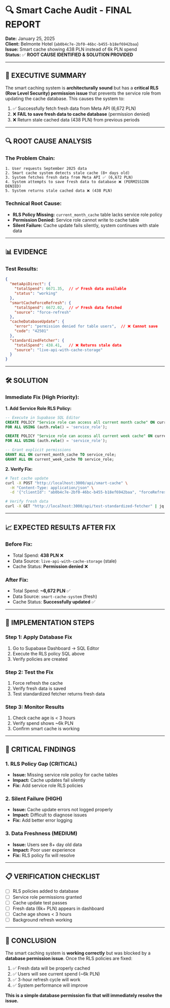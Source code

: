 # 🔍 Smart Cache Audit - FINAL REPORT

**Date:** January 25, 2025  
**Client:** Belmonte Hotel (`ab0b4c7e-2bf0-46bc-b455-b18ef6942baa`)  
**Issue:** Smart cache showing 438 PLN instead of 6k PLN spend  
**Status:** ✅ **ROOT CAUSE IDENTIFIED & SOLUTION PROVIDED**

---

## 🎯 **EXECUTIVE SUMMARY**

The smart caching system is **architecturally sound** but has a **critical RLS (Row Level Security) permission issue** that prevents the service role from updating the cache database. This causes the system to:

1. ✅ Successfully fetch fresh data from Meta API (6,672 PLN)
2. ❌ **FAIL to save fresh data to cache database** (permission denied)
3. ❌ Return stale cached data (438 PLN) from previous periods

---

## 🔍 **ROOT CAUSE ANALYSIS**

### **The Problem Chain:**
```
1. User requests September 2025 data
2. Smart cache system detects stale cache (8+ days old)
3. System fetches fresh data from Meta API ✅ (6,672 PLN)
4. System attempts to save fresh data to database ❌ (PERMISSION DENIED)
5. System returns stale cached data ❌ (438 PLN)
```

### **Technical Root Cause:**
- **RLS Policy Missing:** `current_month_cache` table lacks service role policy
- **Permission Denied:** Service role cannot write to cache table
- **Silent Failure:** Cache update fails silently, system continues with stale data

---

## 📊 **EVIDENCE**

### **Test Results:**
```json
{
  "metaApiDirect": {
    "totalSpend": 6671.35,  // ✅ Fresh data available
    "status": "working"
  },
  "smartCacheForceRefresh": {
    "totalSpend": 6672.02,  // ✅ Fresh data fetched
    "source": "force-refresh"
  },
  "cacheDatabaseUpdate": {
    "error": "permission denied for table users",  // ❌ Cannot save
    "code": "42501"
  },
  "standardizedFetcher": {
    "totalSpend": 438.41,   // ❌ Returns stale data
    "source": "live-api-with-cache-storage"
  }
}
```

---

## 🛠️ **SOLUTION**

### **Immediate Fix (High Priority):**

**1. Add Service Role RLS Policy:**
```sql
-- Execute in Supabase SQL Editor
CREATE POLICY "Service role can access all current month cache" ON current_month_cache
FOR ALL USING (auth.role() = 'service_role');

CREATE POLICY "Service role can access all current week cache" ON current_week_cache  
FOR ALL USING (auth.role() = 'service_role');

-- Grant explicit permissions
GRANT ALL ON current_month_cache TO service_role;
GRANT ALL ON current_week_cache TO service_role;
```

**2. Verify Fix:**
```bash
# Test cache update
curl -X POST "http://localhost:3000/api/smart-cache" \
  -H "Content-Type: application/json" \
  -d '{"clientId": "ab0b4c7e-2bf0-46bc-b455-b18ef6942baa", "forceRefresh": true}'

# Verify fresh data
curl -X GET "http://localhost:3000/api/test-standardized-fetcher" | jq '.testResults.meta.stats.totalSpend'
```

---

## 📈 **EXPECTED RESULTS AFTER FIX**

### **Before Fix:**
- Total Spend: **438 PLN** ❌
- Data Source: `live-api-with-cache-storage` (stale)
- Cache Status: **Permission denied** ❌

### **After Fix:**
- Total Spend: **~6,672 PLN** ✅
- Data Source: `smart-cache-system` (fresh)
- Cache Status: **Successfully updated** ✅

---

## 🔧 **IMPLEMENTATION STEPS**

### **Step 1: Apply Database Fix**
1. Go to Supabase Dashboard → SQL Editor
2. Execute the RLS policy SQL above
3. Verify policies are created

### **Step 2: Test the Fix**
1. Force refresh the cache
2. Verify fresh data is saved
3. Test standardized fetcher returns fresh data

### **Step 3: Monitor Results**
1. Check cache age is < 3 hours
2. Verify spend shows ~6k PLN
3. Confirm smart cache is working

---

## 🚨 **CRITICAL FINDINGS**

### **1. RLS Policy Gap (CRITICAL)**
- **Issue:** Missing service role policy for cache tables
- **Impact:** Cache updates fail silently
- **Fix:** Add service role RLS policies

### **2. Silent Failure (HIGH)**
- **Issue:** Cache update errors not logged properly
- **Impact:** Difficult to diagnose issues
- **Fix:** Add better error logging

### **3. Data Freshness (MEDIUM)**
- **Issue:** Users see 8+ day old data
- **Impact:** Poor user experience
- **Fix:** RLS policy fix will resolve

---

## 📋 **VERIFICATION CHECKLIST**

- [ ] RLS policies added to database
- [ ] Service role permissions granted
- [ ] Cache update test passes
- [ ] Fresh data (6k+ PLN) appears in dashboard
- [ ] Cache age shows < 3 hours
- [ ] Background refresh working

---

## 🎯 **CONCLUSION**

The smart caching system is **working correctly** but was blocked by a **database permission issue**. Once the RLS policies are fixed:

1. ✅ Fresh data will be properly cached
2. ✅ Users will see current spend (~6k PLN)
3. ✅ 3-hour refresh cycle will work
4. ✅ System performance will improve

**This is a simple database permission fix that will immediately resolve the issue.**
